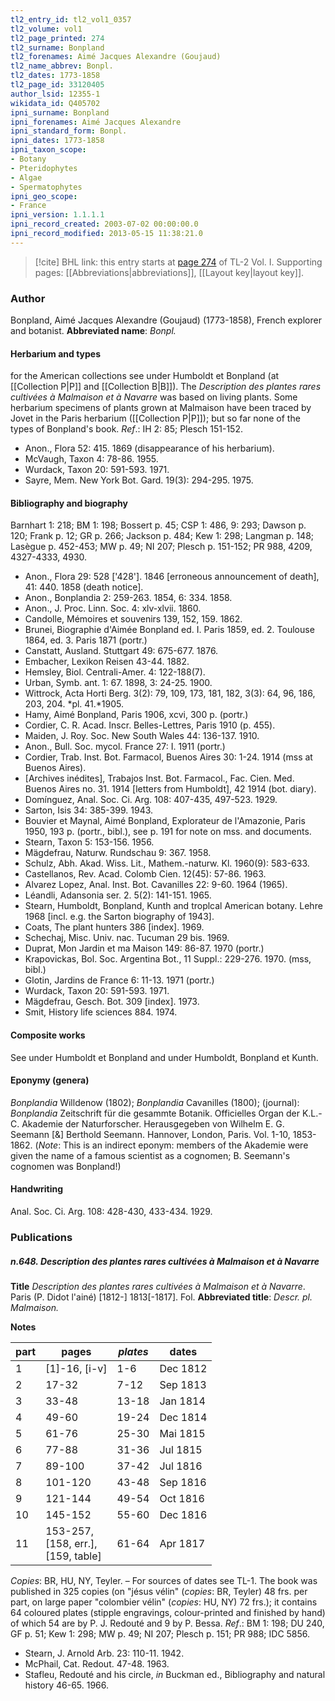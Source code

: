 ```yaml
---
tl2_entry_id: tl2_vol1_0357
tl2_volume: vol1
tl2_page_printed: 274
tl2_surname: Bonpland
tl2_forenames: Aimé Jacques Alexandre (Goujaud)
tl2_name_abbrev: Bonpl.
tl2_dates: 1773-1858
tl2_page_id: 33120405
author_lsid: 12355-1
wikidata_id: Q405702
ipni_surname: Bonpland
ipni_forenames: Aimé Jacques Alexandre
ipni_standard_form: Bonpl.
ipni_dates: 1773-1858
ipni_taxon_scope: 
- Botany
- Pteridophytes
- Algae
- Spermatophytes
ipni_geo_scope: 
- France
ipni_version: 1.1.1.1
ipni_record_created: 2003-07-02 00:00:00.0
ipni_record_modified: 2013-05-15 11:38:21.0
---
```



> [!cite] BHL link: this entry starts at [page 274](https://www.biodiversitylibrary.org/page/33120405) of TL-2 Vol. I.
> Supporting pages: [[Abbreviations|abbreviations]], [[Layout key|layout key]].

### Author

Bonpland, Aimé Jacques Alexandre (Goujaud) (1773-1858), French explorer and botanist. 
**Abbreviated name**: *Bonpl.*

#### Herbarium and types

for the American collections see under Humboldt et Bonpland (at [[Collection P|P]] and [[Collection B|B]]). The *Description des plantes rares cultivées à Malmaison et à Navarre* was based on living plants. Some herbarium specimens of plants grown at Malmaison have been traced by Jovet in the Paris herbarium ([[Collection P|P]]); but so far none of the types of Bonpland's book.
*Ref*.: IH 2: 85; Plesch 151-152.
- Anon., Flora 52: 415. 1869 (disappearance of his herbarium).
- McVaugh, Taxon 4: 78-86. 1955.
- Wurdack, Taxon 20: 591-593. 1971.
- Sayre, Mem. New York Bot. Gard. 19(3): 294-295. 1975.

#### Bibliography and biography

Barnhart 1: 218; BM 1: 198; Bossert p. 45; CSP 1: 486, 9: 293; Dawson p. 120; Frank p. 12; GR p. 266; Jackson p. 484; Kew 1: 298; Langman p. 148; Lasègue p. 452-453; MW p. 49; NI 207; Plesch p. 151-152; PR 988, 4209, 4327-4333, 4930.
- Anon., Flora 29: 528 \['428'\]. 1846 \[erroneous announcement of death\], 41: 440. 1858 (death notice\].
- Anon., Bonplandia 2: 259-263. 1854, 6: 334. 1858.
- Anon., J. Proc. Linn. Soc. 4: xlv-xlvii. 1860.
- Candolle, Mémoires et souvenirs 139, 152, 159. 1862.
- Brunei, Biographie d'Aimée Bonpland ed. I. Paris 1859, ed. 2. Toulouse 1864, ed. 3. Paris 1871 (portr.)
- Canstatt, Ausland. Stuttgart 49: 675-677. 1876.
- Embacher, Lexikon Reisen 43-44. 1882.
- Hemsley, Biol. Centrali-Amer. 4: 122-188(7).
- Urban, Symb. ant. 1: 67. 1898, 3: 24-25. 1900.
- Wittrock, Acta Horti Berg. 3(2): 79, 109, 173, 181, 182, 3(3): 64, 96, 186, 203, 204. *pl. 41.*1905.
- Hamy, Aimé Bonpland, Paris 1906, xcvi, 300 p. (portr.)
- Cordier, C. R. Acad. Inscr. Belles-Lettres, Paris 1910 (p. 455).
- Maiden, J. Roy. Soc. New South Wales 44: 136-137. 1910.
- Anon., Bull. Soc. mycol. France 27: I. 1911 (portr.)
- Cordier, Trab. Inst. Bot. Farmacol, Buenos Aires 30: 1-24. 1914 (mss at Buenos Aires).
- \[Archives inédites\], Trabajos Inst. Bot. Farmacol., Fac. Cien. Med. Buenos Aires no. 31. 1914 \[letters from Humboldt\], 42 1914 (bot. diary).
- Domínguez, Anal. Soc. Ci. Arg. 108: 407-435, 497-523. 1929.
- Sarton, Isis 34: 385-399. 1943.
- Bouvier et Maynal, Aimé Bonpland, Explorateur de l'Amazonie, Paris 1950, 193 p. (portr., bibl.), see p. 191 for note on mss. and documents.
- Stearn, Taxon 5: 153-156. 1956.
- Mägdefrau, Naturw. Rundschau 9: 367. 1958.
- Schulz, Abh. Akad. Wiss. Lit., Mathem.-naturw. Kl. 1960(9): 583-633.
- Castellanos, Rev. Acad. Colomb Cien. 12(45): 57-86. 1963.
- Alvarez Lopez, Anal. Inst. Bot. Cavanilles 22: 9-60. 1964 (1965).
- Léandli, Adansonia ser. 2. 5(2): 141-151. 1965.
- Stearn, Humboldt, Bonpland, Kunth and troplcal American botany. Lehre 1968 \[incl. e.g. the Sarton biography of 1943\].
- Coats, The plant hunters 386 \[index\]. 1969.
- Schechaj, Misc. Univ. nac. Tucuman 29 bis. 1969.
- Duprat, Mon Jardin et ma Maison 149: 86-87. 1970 (portr.)
- Krapovickas, Bol. Soc. Argentina Bot., 11 Suppl.: 229-276. 1970. (mss, bibl.)
- Glotin, Jardins de France 6: 11-13. 1971 (portr.)
- Wurdack, Taxon 20: 591-593. 1971.
- Mägdefrau, Gesch. Bot. 309 \[index\]. 1973.
- Smit, History life sciences 884. 1974.

#### Composite works

See under Humboldt et Bonpland and under Humboldt, Bonpland et Kunth.

#### Eponymy (genera)

*Bonplandia* Willdenow (1802); *Bonplandia* Cavanilles (1800); (journal): *Bonplandia* Zeitschrift für die gesammte Botanik. Officielles Organ der K.L.-C. Akademie der Naturforscher. Herausgegeben von Wilhelm E. G. Seemann \[&\] Berthold Seemann. Hannover, London, Paris. Vol. 1-10, 1853-1862. (*Note*: This is an indirect eponym: members of the Akademie were given the name of a famous scientist as a cognomen; B. Seemann's cognomen was Bonpland!)

#### Handwriting

Anal. Soc. Ci. Arg. 108: 428-430, 433-434. 1929.

### Publications

##### n.648. Description des plantes rares cultivées à Malmaison et à Navarre

**Title**
*Description des plantes rares cultivées à Malmaison et à Navarre*. Paris (P. Didot l'ainé) \[1812-\] 1813\[-1817\]. Fol.
**Abbreviated title**: *Descr. pl. Malmaison.*

**Notes**

|part	|pages	|*plates*	|dates	|
|---	|---	|---	|---	|
|1	|\[1\]-16, \[i-v\]	|1-6	|Dec 1812	
|2	|17-32	|7-12	|Sep 1813	
|3	|33-48	|13-18	|Jan 1814	
|4	|49-60	|19-24	|Dec 1814	
|5	|61-76	|25-30	|Mai 1815	
|6	|77-88	|31-36	|Jul 1815|
|7	|89-100	|37-42	|Jul 1816|
|8	|101-120	|43-48	|Sep 1816|
|9	|121-144	|49-54	|Oct 1816|
|10	|145-152	|55-60	|Dec 1816|
|11	|153-257,<br/>\[158, err.\],<br/>\[159, table\]	|61-64	|Apr 1817|

*Copies*: BR, HU, NY, Teyler. – For sources of dates see TL-1. The book was published in 325 copies (on "jésus vélin" (*copies*: BR, Teyler) 48 frs. per part, on large paper "colombier vélin" (*copies*: HU, NY) 72 frs.); it contains 64 coloured plates (stipple engravings, colour-printed and finished by hand) of which 54 are by P. J. Redouté and 9 by P. Bessa.
*Ref*.: BM 1: 198; DU 240, GF p. 51; Kew 1: 298; MW p. 49; NI 207; Plesch p. 151; PR 988; IDC 5856.
- Stearn, J. Arnold Arb. 23: 110-11. 1942.
- McPhail, Cat. Redout. 47-48. 1963.
- Stafleu, Redouté and his circle, *in* Buckman ed., Bibliography and natural history 46-65. 1966.

